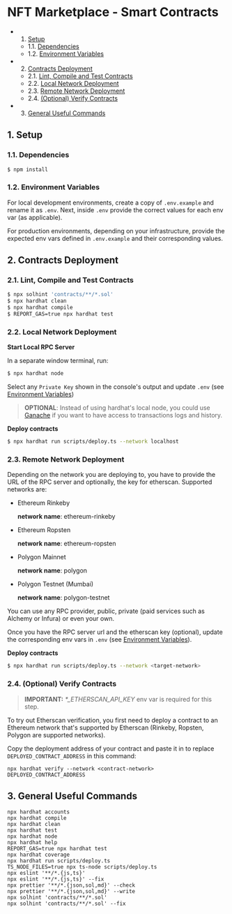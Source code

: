 # NFT Marketplace - Smart Contracts

<!-- vscode-markdown-toc -->

- 1. [Setup](#Setup)
  - 1.1. [Dependencies](#Dependencies)
  - 1.2. [Environment Variables](#EnvironmentVariables)
- 2. [Contracts Deployment](#ContractsDeployment)
  - 2.1. [Lint, Compile and Test Contracts](#LintCompileandTestContracts)
  - 2.2. [Local Network Deployment](#LocalNetworkDeployment)
  - 2.3. [Remote Network Deployment](#RemoteNetworkDeployment)
  - 2.4. [(Optional) Verify Contracts](#OptionalVerifyContracts)
- 3. [General Useful Commands](#GeneralUsefulCommands)

<!-- vscode-markdown-toc-config
	numbering=true
	autoSave=true
	/vscode-markdown-toc-config -->
<!-- /vscode-markdown-toc -->

## 1. <a name='Setup'></a>Setup

### 1.1. <a name='Dependencies'></a>Dependencies

```bash
$ npm install
```

### 1.2. <a name='EnvironmentVariables'></a>Environment Variables

For local development environments, create a copy of `.env.example` and rename it as `.env`. Next, inside `.env` provide the correct values for each env var (as applicable).

For production environments, depending on your infrastructure, provide the expected env vars defined in `.env.example` and their corresponding values.

## 2. <a name='ContractsDeployment'></a>Contracts Deployment

### 2.1. <a name='LintCompileandTestContracts'></a>Lint, Compile and Test Contracts

```bash
$ npx solhint 'contracts/**/*.sol'
$ npx hardhat clean
$ npx hardhat compile
$ REPORT_GAS=true npx hardhat test
```

### 2.2. <a name='LocalNetworkDeployment'></a>Local Network Deployment

**Start Local RPC Server**

In a separate window terminal, run:

```bash
$ npx hardhat node
```

Select any `Private Key` shown in the console's output and update `.env` (see [Environment Variables](#EnvironmentVariables))

> **OPTIONAL**: Instead of using hardhat's local node, you could use [Ganache](https://trufflesuite.com/ganache/index.html) if you want to have access to transactions logs and history.

**Deploy contracts**

```bash
$ npx hardhat run scripts/deploy.ts --network localhost
```

### 2.3. <a name='RemoteNetworkDeployment'></a>Remote Network Deployment

Depending on the network you are deploying to, you have to provide the URL of the RPC server and optionally, the key for etherscan. Supported networks are:

- Ethereum Rinkeby

  **network name**: ethereum-rinkeby

- Ethereum Ropsten

  **network name**: ethereum-ropsten

- Polygon Mainnet

  **network name**: polygon

- Polygon Testnet (Mumbai)

  **network name**: polygon-testnet

You can use any RPC provider, public, private (paid services such as Alchemy or Infura) or even your own.

Once you have the RPC server url and the etherscan key (optional), update the corresponding env vars in `.env` (see [Environment Variables](#EnvironmentVariables)).

**Deploy contracts**

```bash
$ npx hardhat run scripts/deploy.ts --network <target-network>
```

### 2.4. <a name='OptionalVerifyContracts'></a>(Optional) Verify Contracts

> **IMPORTANT:** _\*\_ETHERSCAN_API_KEY_ env var is required for this step.

To try out Etherscan verification, you first need to deploy a contract to an Ethereum network that's supported by Etherscan (Rinkeby, Ropsten, Polygon are supported networks).

Copy the deployment address of your contract and paste it in to replace `DEPLOYED_CONTRACT_ADDRESS` in this command:

```shell
npx hardhat verify --network <contract-network> DEPLOYED_CONTRACT_ADDRESS
```

## 3. <a name='GeneralUsefulCommands'></a>General Useful Commands

```shell
npx hardhat accounts
npx hardhat compile
npx hardhat clean
npx hardhat test
npx hardhat node
npx hardhat help
REPORT_GAS=true npx hardhat test
npx hardhat coverage
npx hardhat run scripts/deploy.ts
TS_NODE_FILES=true npx ts-node scripts/deploy.ts
npx eslint '**/*.{js,ts}'
npx eslint '**/*.{js,ts}' --fix
npx prettier '**/*.{json,sol,md}' --check
npx prettier '**/*.{json,sol,md}' --write
npx solhint 'contracts/**/*.sol'
npx solhint 'contracts/**/*.sol' --fix
```
